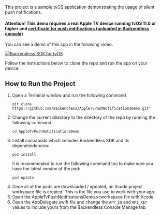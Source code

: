 This project is a sample tvOS application demonstrating the usage of silent push notifications.

#### Attention! This demo requires a real Apple TV device running tvOS 11.0 or higher and [certificate for push notifications (uploaded in Backendless console)](https://backendless.com/docs/ios/doc.html#push-notification-setup-ios)

You can see a demo of this app in the following video.

[![Backendless SDK for tvOS ](https://img.youtube.com/vi/B5iaEHNZWSU/0.jpg)](https://youtu.be/Iu_vGVTeGeI)

Follow the instructions below to clone the repo and run the app on your device:
## How to Run the Project
1. Open a Terminal window and run the following command
   ```
   git clone https://github.com/Backendless/AppleTvPushNotificationsDemo.git'
   ```
2. Change the current directory to the directory of the repo by running the following command:
   ```
   cd AppleTvPushNotificationsDemo
   ```
3. Install cocoapods which includes Backendless SDK and its dependendencies:
   ```
   pod install
   ```
   It is recommended to run the following command too to make sure you have the latest version of the pod:
   ```
   pod update
   ```
4. Once all of the pods are downloaded / updated, an Xcode project workspace file is created. This is the file you use to work with your app.
5. Open the AppleTvPushNotificationsDemo.xcworkspace file with Xcode
6. Open the AppDelegate.swift file and change the `APP_ID` and `API_KEY` values to include yours from the Backendless Console Manage tab.
